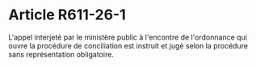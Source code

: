 # Article R611-26-1

L'appel interjeté par le ministère public à l'encontre de l'ordonnance qui ouvre la procédure de conciliation est instruit et jugé selon la procédure sans représentation obligatoire.
